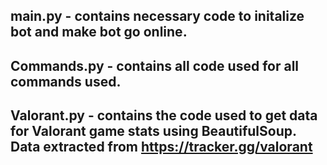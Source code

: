 ## main.py - contains necessary code to initalize bot and make bot go online.
## Commands.py - contains all code used for all commands used.
## Valorant.py - contains the code used to get data for Valorant game stats using BeautifulSoup. Data extracted from https://tracker.gg/valorant
